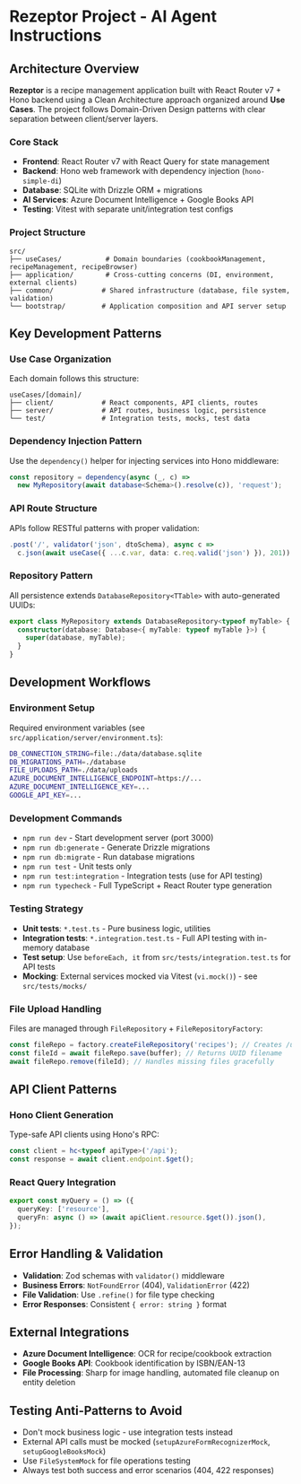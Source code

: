 # Rezeptor Project - AI Agent Instructions

## Architecture Overview

**Rezeptor** is a recipe management application built with React Router v7 + Hono backend using a Clean Architecture approach organized around **Use Cases**. The project follows Domain-Driven Design patterns with clear separation between client/server layers.

### Core Stack
- **Frontend**: React Router v7 with React Query for state management
- **Backend**: Hono web framework with dependency injection (`hono-simple-di`)
- **Database**: SQLite with Drizzle ORM + migrations
- **AI Services**: Azure Document Intelligence + Google Books API
- **Testing**: Vitest with separate unit/integration test configs

### Project Structure
```
src/
├── useCases/           # Domain boundaries (cookbookManagement, recipeManagement, recipeBrowser)
├── application/        # Cross-cutting concerns (DI, environment, external clients)
├── common/            # Shared infrastructure (database, file system, validation)
└── bootstrap/         # Application composition and API server setup
```

## Key Development Patterns

### Use Case Organization
Each domain follows this structure:
```
useCases/[domain]/
├── client/            # React components, API clients, routes
├── server/            # API routes, business logic, persistence
└── test/              # Integration tests, mocks, test data
```

### Dependency Injection Pattern
Use the `dependency()` helper for injecting services into Hono middleware:
```typescript
const repository = dependency(async (_, c) => 
  new MyRepository(await database<Schema>().resolve(c)), 'request');
```

### API Route Structure
APIs follow RESTful patterns with proper validation:
```typescript
.post('/', validator('json', dtoSchema), async c => 
  c.json(await useCase({ ...c.var, data: c.req.valid('json') }), 201))
```

### Repository Pattern
All persistence extends `DatabaseRepository<TTable>` with auto-generated UUIDs:
```typescript
export class MyRepository extends DatabaseRepository<typeof myTable> {
  constructor(database: Database<{ myTable: typeof myTable }>) {
    super(database, myTable);
  }
}
```

## Development Workflows

### Environment Setup
Required environment variables (see `src/application/server/environment.ts`):
```bash
DB_CONNECTION_STRING=file:./data/database.sqlite
DB_MIGRATIONS_PATH=./database
FILE_UPLOADS_PATH=./data/uploads
AZURE_DOCUMENT_INTELLIGENCE_ENDPOINT=https://...
AZURE_DOCUMENT_INTELLIGENCE_KEY=...
GOOGLE_API_KEY=...
```

### Development Commands
- `npm run dev` - Start development server (port 3000)
- `npm run db:generate` - Generate Drizzle migrations
- `npm run db:migrate` - Run database migrations
- `npm run test` - Unit tests only
- `npm run test:integration` - Integration tests (use for API testing)
- `npm run typecheck` - Full TypeScript + React Router type generation

### Testing Strategy
- **Unit tests**: `*.test.ts` - Pure business logic, utilities
- **Integration tests**: `*.integration.test.ts` - Full API testing with in-memory database
- **Test setup**: Use `beforeEach, it` from `src/tests/integration.test.ts` for API tests
- **Mocking**: External services mocked via Vitest (`vi.mock()`) - see `src/tests/mocks/`

### File Upload Handling
Files are managed through `FileRepository` + `FileRepositoryFactory`:
```typescript
const fileRepo = factory.createFileRepository('recipes'); // Creates /uploads/recipes/
const fileId = await fileRepo.save(buffer); // Returns UUID filename
await fileRepo.remove(fileId); // Handles missing files gracefully
```

## API Client Patterns

### Hono Client Generation
Type-safe API clients using Hono's RPC:
```typescript
const client = hc<typeof apiType>('/api');
const response = await client.endpoint.$get();
```

### React Query Integration
```typescript
export const myQuery = () => ({
  queryKey: ['resource'],
  queryFn: async () => (await apiClient.resource.$get()).json(),
});
```

## Error Handling & Validation

- **Validation**: Zod schemas with `validator()` middleware
- **Business Errors**: `NotFoundError` (404), `ValidationError` (422)
- **File Validation**: Use `.refine()` for file type checking
- **Error Responses**: Consistent `{ error: string }` format

## External Integrations

- **Azure Document Intelligence**: OCR for recipe/cookbook extraction
- **Google Books API**: Cookbook identification by ISBN/EAN-13
- **File Processing**: Sharp for image handling, automated file cleanup on entity deletion

## Testing Anti-Patterns to Avoid

- Don't mock business logic - use integration tests instead
- External API calls must be mocked (`setupAzureFormRecognizerMock`, `setupGoogleBooksMock`)
- Use `FileSystemMock` for file operations testing
- Always test both success and error scenarios (404, 422 responses)
